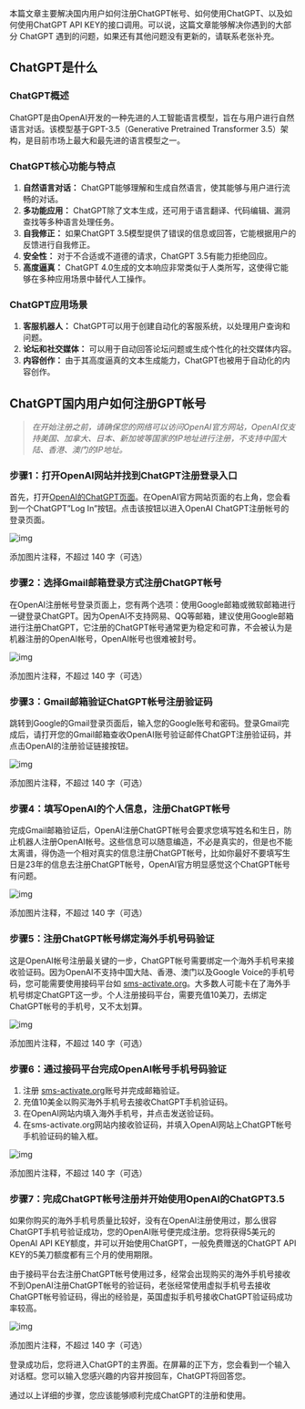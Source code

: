 本篇文章主要解决国内用户如何注册ChatGPT帐号、如何使用ChatGPT、以及如何使用ChatGPT API KEY的接口调用。可以说，这篇文章能够解决你遇到的大部分 ChatGPT 遇到的问题，如果还有其他问题没有更新的，请联系老张补充。

## **ChatGPT是什么**

### **ChatGPT概述**

ChatGPT是由OpenAI开发的一种先进的人工智能语言模型，旨在与用户进行自然语言对话。该模型基于GPT-3.5（Generative Pretrained Transformer 3.5）架构，是目前市场上最大和最先进的语言模型之一。

### **ChatGPT核心功能与特点**

1. **自然语言对话：** ChatGPT能够理解和生成自然语言，使其能够与用户进行流畅的对话。
2. **多功能应用：** ChatGPT除了文本生成，还可用于语言翻译、代码编辑、漏洞查找等多种语言处理任务。
3. **自我修正：** 如果ChatGPT 3.5模型提供了错误的信息或回答，它能根据用户的反馈进行自我修正。
4. **安全性：** 对于不合适或不道德的请求，ChatGPT 3.5有能力拒绝回应。
5. **高度逼真：** ChatGPT 4.0生成的文本响应非常类似于人类所写，这使得它能够在多种应用场景中替代人工操作。

### **ChatGPT应用场景**

1. **客服机器人：** ChatGPT可以用于创建自动化的客服系统，以处理用户查询和问题。
2. **论坛和社交媒体：** 可以用于自动回答论坛问题或生成个性化的社交媒体内容。
3. **内容创作：** 由于其高度逼真的文本生成能力，ChatGPT也被用于自动化的内容创作。

## **ChatGPT国内用户如何注册GPT帐号**

> *在开始注册之前，请确保您的网络可以访问OpenAI官方网站，OpenAI仅支持美国、加拿大、日本、新加坡等国家的IP地址进行注册，不支持中国大陆、香港、澳门的IP地址。*

### **步骤1：打开OpenAI网站并找到ChatGPT注册登录入口**

首先，打开[OpenAI的ChatGPT页面](https://openai.com/blog/chatgpt)。在OpenAI官方网站页面的右上角，您会看到一个ChatGPT”Log In”按钮。点击该按钮以进入OpenAI ChatGPT注册帐号的登录页面。

![img](https://pic1.zhimg.com/80/v2-b94864930aad2c6ed96c7f4ce96807b4_1440w.png?source=d16d100b)





添加图片注释，不超过 140 字（可选）

### **步骤2：选择Gmail邮箱登录方式注册ChatGPT帐号**

在OpenAI注册帐号登录页面上，您有两个选项：使用Google邮箱或微软邮箱进行一键登录ChatGPT。因为OpenAI不支持网易、QQ等邮箱，建议使用Google邮箱进行注册ChatGPT，它注册的ChatGPT帐号通常更为稳定和可靠，不会被认为是机器注册的OpenAI帐号，OpenAI帐号也很难被封号。

![img](https://pic1.zhimg.com/80/v2-aee97c8ff364ace66704144fa9ad504f_1440w.png?source=d16d100b)





添加图片注释，不超过 140 字（可选）

### **步骤3：Gmail邮箱验证ChatGPT帐号注册验证码**

跳转到Google的Gmail登录页面后，输入您的Google账号和密码。登录Gmail完成后，请打开您的Gmail邮箱查收OpenAI账号验证邮件ChatGPT注册验证码，并点击OpenAI的注册验证链接按钮。

![img](https://pic1.zhimg.com/80/v2-c64e153a9093e72fcfc4f4e0fdffb65f_1440w.png?source=d16d100b)





添加图片注释，不超过 140 字（可选）

### **步骤4：填写OpenAI的个人信息，注册ChatGPT帐号**

完成Gmail邮箱验证后，OpenAI注册ChatGPT帐号会要求您填写姓名和生日，防止机器人注册OpenAI帐号。这些信息可以随意编造，不必是真实的，但是也不能太离谱，得伪造一个相对真实的信息注册ChatGPT帐号，比如你最好不要填写生日是23年的信息去注册ChatGPT帐号，OpenAI官方明显感觉这个ChatGPT帐号有问题。

![img](https://picx.zhimg.com/80/v2-314afcfbc3541927721e7f2d60407cc1_1440w.png?source=d16d100b)





添加图片注释，不超过 140 字（可选）

### **步骤5：注册ChatGPT帐号绑定海外手机号码验证**

这是OpenAI帐号注册最关键的一步，ChatGPT帐号需要绑定一个海外手机号来接收验证码。因为OpenAI不支持中国大陆、香港、澳门以及Google Voice的手机号码，您可能需要使用接码平台如 [sms-activate.org](https://sms-activate.org/?ref=8210851)。大多数人可能卡在了海外手机号绑定ChatGPT这一步。个人注册接码平台，需要充值10美刀，去绑定ChatGPT帐号的手机号，又不太划算。

![img](https://picx.zhimg.com/80/v2-aebee6e7e73a3a846b6e2d0f4fea276f_1440w.png?source=d16d100b)





添加图片注释，不超过 140 字（可选）

### **步骤6：通过接码平台完成OpenAI帐号手机号码验证**

1. 注册 [sms-activate.org](https://sms-activate.org/?ref=8210851)账号并完成邮箱验证。
2. 充值10美金以购买海外手机号去接收ChatGPT手机验证码。
3. 在OpenAI网站内填入海外手机号，并点击发送验证码。
4. 在sms-activate.org网站内接收验证码，并填入OpenAI网站上ChatGPT帐号手机验证码的输入框。

![img](https://picx.zhimg.com/80/v2-4c252a346260b1a29d769b907f600775_1440w.png?source=d16d100b)





添加图片注释，不超过 140 字（可选）

### **步骤7：完成ChatGPT帐号注册并开始使用OpenAI的ChatGPT3.5**

如果你购买的海外手机号质量比较好，没有在OpenAI注册使用过，那么很容ChatGPT手机号验证成功，您的OpenAI账号便完成注册。您将获得5美元的OpenAI API KEY额度，并可以开始使用ChatGPT，一般免费赠送的ChatGPT API KEY的5美刀额度都有三个月的使用期限。

由于接码平台去注册ChatGPT帐号使用过多，经常会出现购买的海外手机号接收不到OpenAI注册ChatGPT帐号的验证码，老张经常使用虚拟手机号去接收ChatGPT帐号验证码，得出的经验是，英国虚拟手机号接收ChatGPT验证码成功率较高。

![img](https://pic1.zhimg.com/80/v2-6c37b3cec3c7ec10f5931593f6e0e520_1440w.png?source=d16d100b)





添加图片注释，不超过 140 字（可选）

登录成功后，您将进入ChatGPT的主界面。在屏幕的正下方，您会看到一个输入对话框。您可以输入您感兴趣的内容并按回车，ChatGPT将回答您。

通过以上详细的步骤，您应该能够顺利完成ChatGPT的注册和使用。